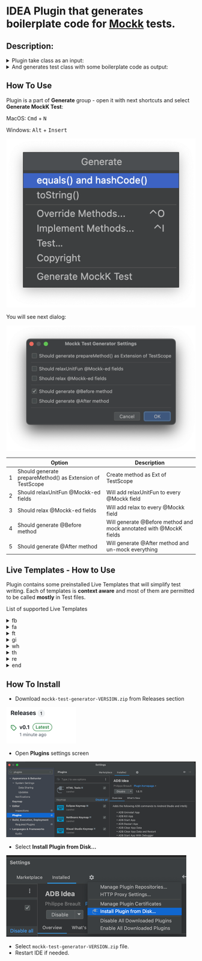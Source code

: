 # IDEA Plugin that generates boilerplate code for [Mockk](https://github.com/mockk/mockk) tests.

## Description:

<details>
<summary>Plugin take class as an input:</summary>

```kotlin
package com.test.project

class Foo(
    val t1: Any,
    val t2: (Any) -> Unit,
    val t3: kotlin.Lazy<Any>,
    val t4: dagger.Lazy<Any>,
)
```

</details>

<details>
<summary>And generates test class with some boilerplate code as output:</summary>

```kotlin
package com.test.project

import io.mockk.impl.annotations.MockK

class FooTest {

    @MockK
    lateinit var t1: Any

    @MockK
    lateinit var t2: (Any) -> Unit

    @MockK
    lateinit var t3: Any

    @MockK
    lateinit var t4: Any

    private fun prepareFoo(
        t1: Any = this.t1,
        t2: (Any) -> Unit = this.t2,
        t3: Any = this.t3,
        t4: Any = this.t4,
    ): Foo {
        return Foo(
            t1 = t1,
            t2 = t2,
            t3 = lazyOf(t3),
            t4 = { t4 },
        )
    }

}

```

</details>

## How To Use

Plugin is a part of **Generate** group - open it with next shortcuts and select **Generate MockK Test**:

MacOS: <kbd>Cmd</kbd> + <kbd>N</kbd>

Windows: <kbd>Alt</kbd> + <kbd>Insert</kbd>

![mockk-generate.png](images/mockk-generate.png)

You will see next dialog:

![usage-1.png](images/usage-1.png)

|   | Option                                                    | Description                                                        |
|---|-----------------------------------------------------------|--------------------------------------------------------------------|
| 1 | Should generate prepareMethod() as Extension of TestScope | Create method as Ext of TestScope                                  |
| 2 | Should relaxUnitFun @Mockk-ed fields                      | Will add relaxUnitFun to every @Mockk field                        |
| 3 | Should relax @Mockk-ed fields                             | Will add relax to every @Mockk field                               |
| 4 | Should generate @Before method                            | Will generate @Before method and mock annotated with @MockK fields |
| 5 | Should generate @After method                             | Will generate @After method and un-mock everything                 |

## Live Templates - How to Use

Plugin contains some preinstalled Live Templates that will simplify test writing.
Each of templates is **context aware** and most of them are permitted to be called **mostly** in Test files.

List of supported Live Templates
<details>
<summary>fb</summary>

```kotlin
@Before
fun before() {
    MockKAnnotations.init(this)
}
```

</details>
<details>
<summary>fa</summary>

```kotlin
@After
fun after() {
}
```

</details>

<details>
<summary>ft</summary>

```kotlin
@Test
fun `test {TEST NAME PLACEHOLDER}`() {
    // given
    // when
    // then
}
```

</details>

<details>
<summary>gi</summary>

```kotlin
// given
```

</details>

<details>
<summary>wh</summary>

```kotlin
// when
```

</details>

<details>
<summary>th</summary>

```kotlin
// then
```

</details>

<details>
<summary>re</summary>

```kotlin
// region {REGION_DESCRIPTION}
```

</details>

<details>
<summary>end</summary>

```kotlin
// endregion
```

</details>

## How To Install

- Download `mockk-test-generator-VERSION.zip` from Releases section

![installation-1.png](images/installation-1.png)

- Open **Plugins** settings screen

![installation-2.png](images/installation-2.png)

- Select **Install Plugin from Disk...**

![installation-3.png](images/installation-3.png)

- Select `mockk-test-generator-VERSION.zip` file.
- Restart IDE if needed.